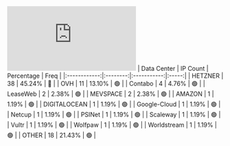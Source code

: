 ![Diagramm](https://github.com/obajay/StateSync-snapshots/blob/main/Projects/Jackal/1/README.md)
| Data Center | IP Count | Percentage | Freq |
|:------------:|:--------:|:-----------:|:-----:|
| HETZNER | 38 | 45.24% | 🔴 |
| OVH | 11 | 13.10% | 🟢 |
| Contabo | 4 | 4.76% | 🟢 |
| LeaseWeb | 2 | 2.38% | 🟢 |
| MEVSPACE | 2 | 2.38% | 🟢 |
| AMAZON | 1 | 1.19% | 🟢 |
| DIGITALOCEAN | 1 | 1.19% | 🟢 |
| Google-Cloud | 1 | 1.19% | 🟢 |
| Netcup | 1 | 1.19% | 🟢 |
| PSINet | 1 | 1.19% | 🟢 |
| Scaleway | 1 | 1.19% | 🟢 |
| Vultr | 1 | 1.19% | 🟢 |
| Wolfpaw | 1 | 1.19% | 🟢 |
| Worldstream | 1 | 1.19% | 🟢 |
| OTHER | 18 | 21.43% | 🟢 |
